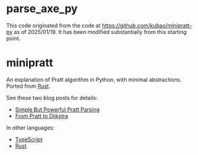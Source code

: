 # parse_axe_py

This code originated from the code at https://github.com/kubao/minipratt-py as of 2025/01/19.
It has been modified substantially from this starting point.

# minipratt

An explanation of Pratt algorithm in Python, with minimal abstractions. Ported from [Rust](https://github.com/matklad/minipratt).

See these two blog posts for details:

* [Simple But Powerful Pratt Parsing](https://matklad.github.io/2020/04/13/simple-but-powerful-pratt-parsing.html)
* [From Pratt to Dijkstra](https://matklad.github.io/2020/04/15/from-pratt-to-dijkstra.html)

In other languages:

* [TypeScript](https://github.com/stagas/minipratt-js)
* [Rust](https://github.com/matklad/minipratt)
